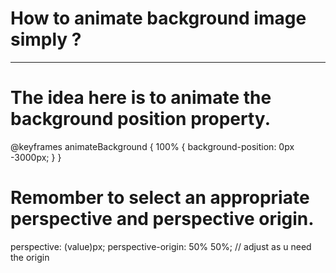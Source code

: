 # How to animate background image simply ?
****************************************************************

# The idea here is to animate the background position property.

  @keyframes animateBackground {
    100% {
        background-position: 0px -3000px;
    }
  }

# Remomber to select an appropriate perspective and perspective origin.

  perspective: (value)px;
  perspective-origin: 50% 50%; // adjust as u need the origin 